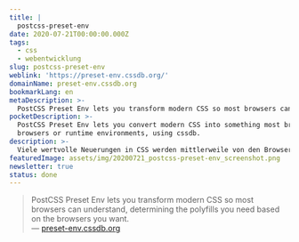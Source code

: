 ```yaml
---
title: |
  postcss-preset-env
date: 2020-07-21T00:00:00.000Z
tags:
  - css
  - webentwicklung
slug: postcss-preset-env
weblink: 'https://preset-env.cssdb.org/'
domainName: preset-env.cssdb.org
bookmarkLang: en
metaDescription: >-
  PostCSS Preset Env lets you transform modern CSS so most browsers can understand, determining the polyfills you need based on the browsers you want.
pocketDescription: >-
  PostCSS Preset Env lets you convert modern CSS into something most browsers can understand, determining the polyfills you need based on your targeted
  browsers or runtime environments, using cssdb.
description: >-
  Viele wertvolle Neuerungen in CSS werden mittlerweile von den Browsern unterstützt. postcss-preset-env ist ein spannendes Tool um noch weitere, künftige Möglichkeiten bereits heute zu nutzen.
featuredImage: assets/img/20200721_postcss-preset-env_screenshot.png
newsletter: true
status: done
---
```

<blockquote lang="en">PostCSS Preset Env lets you transform modern CSS so most browsers can understand, determining the polyfills you need based on the browsers you want.
<footer>— <a href="https://preset-env.cssdb.org/">preset-env.cssdb.org</a></footer></blockquote>
